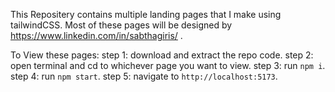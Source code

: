 This Repositery contains multiple landing pages that I make using tailwindCSS. Most of these pages will be designed by https://www.linkedin.com/in/sabthagiris/ .

To View these pages:
step 1: download and extract the repo code.
step 2: open terminal and cd to whichever page you want to view.
step 3: run `npm i`.
step 4: run `npm start`.
step 5: navigate to `http://localhost:5173`.

